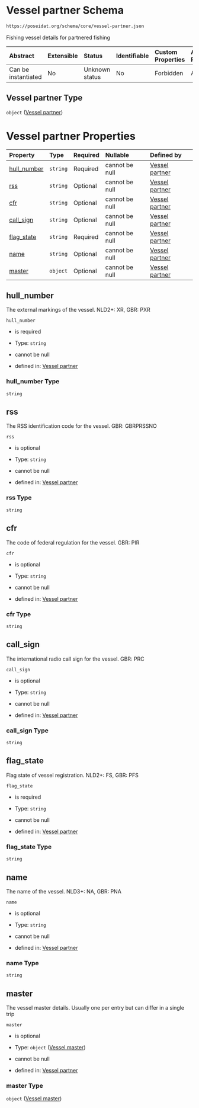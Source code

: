 # Vessel partner Schema

```txt
https://poseidat.org/schema/core/vessel-partner.json
```

Fishing vessel details for partnered fishing

| Abstract            | Extensible | Status         | Identifiable | Custom Properties | Additional Properties | Access Restrictions | Defined In                                                                     |
| :------------------ | :--------- | :------------- | :----------- | :---------------- | :-------------------- | :------------------ | :----------------------------------------------------------------------------- |
| Can be instantiated | No         | Unknown status | No           | Forbidden         | Allowed               | none                | [vessel-partner.json](schemas/core/vessel-partner.json "open original schema") |

## Vessel partner Type

`object` ([Vessel partner](vessel-partner.md))

# Vessel partner Properties

| Property                    | Type     | Required | Nullable       | Defined by                                                                                                                                |
| :-------------------------- | :------- | :------- | :------------- | :---------------------------------------------------------------------------------------------------------------------------------------- |
| [hull_number](#hull_number) | `string` | Required | cannot be null | [Vessel partner](vessel-partner-properties-hull_number.md "https://poseidat.org/schema/core/vessel-partner.json#/properties/hull_number") |
| [rss](#rss)                 | `string` | Optional | cannot be null | [Vessel partner](vessel-partner-properties-rss.md "https://poseidat.org/schema/core/vessel-partner.json#/properties/rss")                 |
| [cfr](#cfr)                 | `string` | Optional | cannot be null | [Vessel partner](vessel-partner-properties-cfr.md "https://poseidat.org/schema/core/vessel-partner.json#/properties/cfr")                 |
| [call_sign](#call_sign)     | `string` | Optional | cannot be null | [Vessel partner](vessel-partner-properties-call_sign.md "https://poseidat.org/schema/core/vessel-partner.json#/properties/call_sign")     |
| [flag_state](#flag_state)   | `string` | Required | cannot be null | [Vessel partner](vessel-partner-properties-flag_state.md "https://poseidat.org/schema/core/vessel-partner.json#/properties/flag_state")   |
| [name](#name)               | `string` | Optional | cannot be null | [Vessel partner](vessel-partner-properties-name.md "https://poseidat.org/schema/core/vessel-partner.json#/properties/name")               |
| [master](#master)           | `object` | Optional | cannot be null | [Vessel partner](vessel-partner-properties-vessel-master.md "https://poseidat.org/schema/core/vessel-master.json#/properties/master")     |

## hull_number

The external markings of the vessel. NLD2+: XR, GBR: PXR

`hull_number`

*   is required

*   Type: `string`

*   cannot be null

*   defined in: [Vessel partner](vessel-partner-properties-hull_number.md "https://poseidat.org/schema/core/vessel-partner.json#/properties/hull_number")

### hull_number Type

`string`

## rss

The RSS identification code for the vessel. GBR: GBRPRSSNO

`rss`

*   is optional

*   Type: `string`

*   cannot be null

*   defined in: [Vessel partner](vessel-partner-properties-rss.md "https://poseidat.org/schema/core/vessel-partner.json#/properties/rss")

### rss Type

`string`

## cfr

The code of federal regulation for the vessel. GBR: PIR

`cfr`

*   is optional

*   Type: `string`

*   cannot be null

*   defined in: [Vessel partner](vessel-partner-properties-cfr.md "https://poseidat.org/schema/core/vessel-partner.json#/properties/cfr")

### cfr Type

`string`

## call_sign

The international radio call sign for the vessel. GBR: PRC

`call_sign`

*   is optional

*   Type: `string`

*   cannot be null

*   defined in: [Vessel partner](vessel-partner-properties-call_sign.md "https://poseidat.org/schema/core/vessel-partner.json#/properties/call_sign")

### call_sign Type

`string`

## flag_state

Flag state of vessel registration. NLD2+: FS, GBR: PFS

`flag_state`

*   is required

*   Type: `string`

*   cannot be null

*   defined in: [Vessel partner](vessel-partner-properties-flag_state.md "https://poseidat.org/schema/core/vessel-partner.json#/properties/flag_state")

### flag_state Type

`string`

## name

The name of the vessel. NLD3+: NA, GBR: PNA

`name`

*   is optional

*   Type: `string`

*   cannot be null

*   defined in: [Vessel partner](vessel-partner-properties-name.md "https://poseidat.org/schema/core/vessel-partner.json#/properties/name")

### name Type

`string`

## master

The vessel master details. Usually one per entry but can differ in a single trip

`master`

*   is optional

*   Type: `object` ([Vessel master](vessel-partner-properties-vessel-master.md))

*   cannot be null

*   defined in: [Vessel partner](vessel-partner-properties-vessel-master.md "https://poseidat.org/schema/core/vessel-master.json#/properties/master")

### master Type

`object` ([Vessel master](vessel-partner-properties-vessel-master.md))
